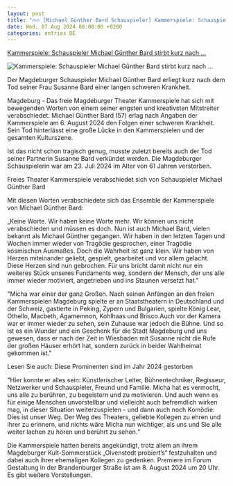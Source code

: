```yaml
---
layout: post
title: "🔥🔥 [Michael Günther Bard Schauspieler] Kammerspiele: Schauspieler Michael Günther Bard stirbt kurz nach ..."
date: Wed, 07 Aug 2024 08:00:00 +0200
categories: entries DE
---
```

[Kammerspiele: Schauspieler Michael Günther Bard stirbt kurz nach ...](https://www.volksstimme.de/lokal/magdeburg/kammerspiele-schauspieler-michael-guenther-bard-tod-3894058)

![Kammerspiele: Schauspieler Michael Günther Bard stirbt kurz nach ...](https://bmg-images.forward-publishing.io/2024/08/06/11e9944d-52e0-4f54-a576-45c85f0b483d.jpeg?rect=110%2C2%2C1389%2C670&w=1024)

Der Magdeburger Schauspieler Michael Günther Bard erliegt kurz nach dem Tod seiner Frau Susanne Bard einer langen schweren Krankheit.

Magdeburg - Das freie Magdeburger Theater Kammerspiele hat sich mit bewegenden Worten von einem seiner engsten und kreativsten Mitstreiter verabschiedet. Michael Günther Bard (57) erlag nach Angaben der Kammerspiele am 6. August 2024 den Folgen einer schweren Krankheit. Sein Tod hinterlässt eine große Lücke in den Kammerspielen und der gesamten Kulturszene.

Ist das nicht schon tragisch genug, musste zuletzt bereits auch der Tod seiner Partnerin Susanne Bard verkündet werden. Die Magdeburger Schauspielerin war am 23. Juli 2024 im Alter von 61 Jahren verstorben.

Freies Theater Kammerspiele verabschiedet sich von Schauspieler Michael Günther Bard

Mit diesen Worten verabschiedete sich das Ensemble der Kammerspiele von Michael Günther Bard:

„Keine Worte. Wir haben keine Worte mehr. Wir können uns nicht verabschieden und müssen es doch. Nun ist auch Michael Bard, vielen bekannt als Michael Günther gegangen. Wir haben in den letzten Tagen und Wochen immer wieder von Tragödie gesprochen, einer Tragödie kosmischen Ausmaßes. Doch die Wahrheit ist ganz klein. Wir haben von Herzen miteinander geliebt, gespielt, gearbeitet und vor allem gelacht. Diese Herzen sind nun gebrochen. Für uns bricht damit nicht nur ein weiteres Stück unseres Fundaments weg, sondern der Mensch, der uns alle immer wieder motiviert, angetrieben und ins Staunen versetzt hat."

"Micha war einer der ganz Großen. Nach seinen Anfängen an den freien Kammerspielen Magdeburg spielte er an Staatstheatern in Deutschland und der Schweiz, gastierte in Peking, Zypern und Bulgarien, spielte König Lear, Othello, Macbeth, Agamemnon, Kohlhaas und Brisco.Auch vor der Kamera war er immer wieder zu sehen, sein Zuhause war jedoch die Bühne. Und so ist es ein Wunder und ein Geschenk für die Stadt Magdeburg und uns gewesen, dass er nach der Zeit in Wiesbaden mit Susanne nicht die Rufe der großen Häuser erhört hat, sondern zurück in beider Wahlheimat gekommen ist."

Lesen Sie auch: Diese Prominenten sind im Jahr 2024 gestorben

"Hier konnte er alles sein: Künstlerischer Leiter, Bühnentechniker, Regisseur, Netzwerker und Schauspieler, Freund und Familie. Micha hat es vermocht, uns alle zu berühren, zu begeistern und zu motivieren. Und auch wenn es für einige Menschen unvorstellbar und vielleicht auch befremdlich wirken mag, in dieser Situation weiterzuspielen - und dann auch noch Komödie: Dies ist unser Weg. Der Weg des Theaters, geliebte Kollegen zu ehren und ihrer zu erinnern, und nichts wäre Micha nun wichtiger, als uns und Sie alle weiter lachen zu hören und berührt zu sehen.“

Die Kammerspiele hatten bereits angekündigt, trotz allem an ihrem Magdeburger Kult-Sommerstück „Olvenstedt probiert’s“ festzuhalten und dabei auch ihrer ehemaligen Kollegen zu gedenken. Premiere im Forum Gestaltung in der Brandenburger Straße ist am 8. August 2024 um 20 Uhr. Es gibt weitere Vorstellungen.

